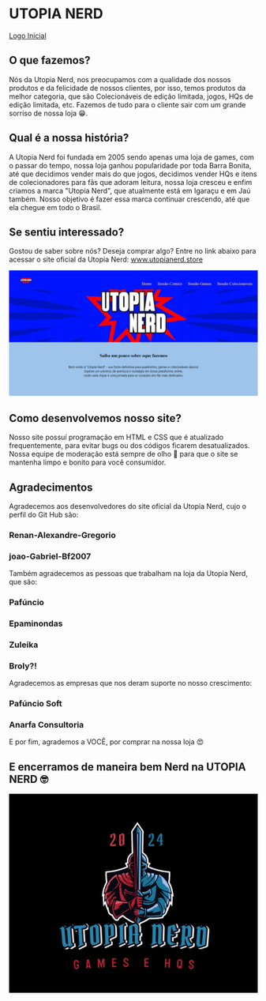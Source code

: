 # UTOPIA NERD

[Logo Inicial]()

## O que fazemos?

Nós da Utopia Nerd, nos preocupamos com a qualidade dos nossos produtos e da felicidade de nossos clientes, por isso,
temos produtos da melhor categoria, que são Colecionáveis de edição limitada, jogos, HQs de edição limitada, etc. Fazemos de tudo para
o cliente sair com um grande sorriso de nossa loja 😁.

## Qual é a nossa história?

A Utopia Nerd foi fundada em 2005 sendo apenas uma loja de games, com o passar do tempo, nossa loja ganhou popularidade por toda Barra
Bonita, até que decidimos vender mais do que jogos, decidimos vender HQs e itens de colecionadores para fãs que adoram
leitura, nossa loja cresceu e enfim criamos a marca "Utopia Nerd", que atualmente está em Igaraçu e em Jaú também. Nosso objetivo é
fazer essa marca continuar crescendo, até que ela chegue em todo o Brasil.

## Se sentiu interessado?

Gostou de saber sobre nós? Deseja comprar algo? Entre no link abaixo para acessar o site oficial da Utopia Nerd:
www.utopianerd.store

![Print do site](https://github.com/Renan-Alexandre-Gregorio/Utopia-Nerd/blob/master/miniaturas/Site.png)

## Como desenvolvemos nosso site?

Nosso site possuí programação em HTML e CSS que é atualizado frequentemente, para evitar bugs ou dos códigos ficarem desatualizados.
Nossa equipe de moderação está sempre de olho 👀 para que o site se mantenha limpo e bonito para você consumidor.

## Agradecimentos

Agradecemos aos desenvolvedores do site oficial da Utopia Nerd, cujo o perfil do Git Hub são:

### Renan-Alexandre-Gregorio

### joao-Gabriel-Bf2007

Também agradecemos as pessoas que trabalham na loja da Utopia Nerd, que são:

### Pafúncio

### Epaminondas

### Zuleika

### Broly?!

Agradecemos as empresas que nos deram suporte no nosso crescimento:

### Pafúncio Soft

### Anarfa Consultoria

E por fim, agrademos a VOCÊ, por comprar na nossa loja 😍

## E encerramos de maneira bem Nerd na UTOPIA NERD 🤓

![Logo Final](https://github.com/Renan-Alexandre-Gregorio/Utopia-Nerd/blob/master/miniaturas/thumbnail_image.png)